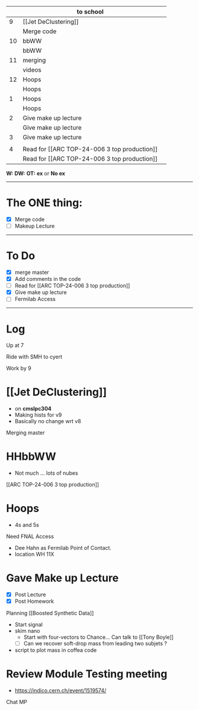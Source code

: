 
|     | to school                                    |     |
| --- | -------------------------------------------- | --- |
| 9   | [[Jet DeClustering]]                         |     |
|     | Merge code                                   |     |
| 10  | bbWW                                         |     |
|     | bbWW                                         |     |
| 11  | merging                                      |     |
|     | videos                                       |     |
| 12  | Hoops                                        |     |
|     | Hoops                                        |     |
| 1   | Hoops                                        |     |
|     | Hoops                                        |     |
| 2   | Give make up lecture                         |     |
|     | Give make up lecture                         |     |
| 3   | Give make up lecture                         |     |
|     |                                              |     |
| 4   | Read for [[ARC TOP-24-006 3 top production]] |     |
|     | Read for [[ARC TOP-24-006 3 top production]] |     |

**W:**
**DW:**
**OT:**
**ex** or **No ex**

---
# The ONE thing: 
- [x] Merge code
- [ ] Makeup Lecture

---
# To Do

- [x] merge master
- [x] Add comments in the code
- [ ] Read for [[ARC TOP-24-006 3 top production]]
- [x] Give make up lecture
- [ ] Fermilab Access

---

# Log

Up at 7

Ride with SMH to cyert

Work by 9

# [[Jet DeClustering]]
- on **cmslpc304**
- Making hists for v9 
- Basically no change wrt v8


Merging master


# HHbbWW
- Not much ... lots of nubes


[[ARC TOP-24-006 3 top production]]

# Hoops
- 4s and 5s 

Need FNAL Access
- Dee Hahn as Fermilab Point of Contact.
- location WH 11X

# Gave Make up Lecture
- [x] Post Lecture
- [x] Post Homework

Planning [[Boosted Synthetic Data]]
- Start signal
- skim nano
	- Start with four-vectors to Chance... Can talk to [[Tony Boyle]]
	- [ ] Can we recover soft-drop mass from leading two subjets ?
- script to plot mass in coffea code

# Review Module Testing meeting
- https://indico.cern.ch/event/1519574/

Chat MP